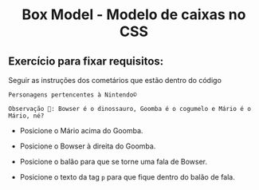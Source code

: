 # <p align="center">Box Model - Modelo de caixas no CSS</p>

## Exercício para fixar requisitos:

Seguir as instruções dos cometários que estão dentro do código

```
Personagens pertencentes à Nintendo©

Observação 🔎: Bowser é o dinossauro, Goomba é o cogumelo e Mário é o Mário, né?
```

- Posicione o Mário acima do Goomba.

- Posicione o Bowser à direita do Goomba.

- Posicione o balão para que se torne uma fala de Bowser.

- Posicione o texto da tag `p` para que fique dentro do balão de fala.